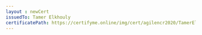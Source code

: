 ```yaml
--- 
layout : newCert 
issuedTo: Tamer Elkhouly 
certificatePath: https://certifyme.online/img/cert/agilencr2020/TamerElkhouly_3ec90.png
--- 
```

